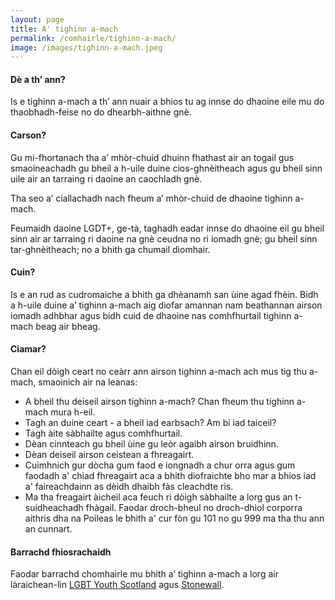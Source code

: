 ```yaml
---
layout: page
title: A' tighinn a-mach
permalink: /comhairle/tighinn-a-mach/
image: /images/tighinn-a-mach.jpeg
---
```


#### Dè a th’ ann?

Is e tighinn a-mach a th’ ann nuair a bhios tu ag innse do dhaoine eile mu do thaobhadh-feise no do dhearbh-aithne gnè.

#### Carson?

Gu mi-fhortanach tha a’ mhòr-chuid dhuinn fhathast air an togail gus smaoineachadh gu bheil a h-uile duine cios-ghnèitheach agus gu bheil sinn uile air an tarraing ri daoine an caochladh gnè.

Tha seo a’ ciallachadh nach fheum a’ mhòr-chuid de dhaoine tighinn a-mach.

Feumaidh daoine LGDT+, ge-tà, taghadh eadar innse do dhaoine eil gu bheil sinn air ar tarraing ri daoine na gnè ceudna no ri iomadh gnè; gu bheil sinn tar-ghnèitheach; no a bhith ga chumail dìomhair.

#### Cuin?

Is e an rud as cudromaiche a bhith ga dhèanamh san ùine agad fhèin. Bidh a h-uile duine a’ tighinn a-mach aig diofar amannan nam beathannan airson iomadh adhbhar agus bidh cuid de dhaoine nas comhfhurtail tighinn a-mach beag air bheag. 

#### Ciamar?

Chan eil dòigh ceart no ceàrr ann airson tighinn a-mach ach mus tig thu a-mach, smaoinich air na leanas:

* A bheil thu deiseil airson tighinn a-mach? Chan fheum thu tighinn a-mach mura h-eil.
* Tagh an duine ceart - a bheil iad earbsach? Am bi iad taiceil?
* Tagh àite sàbhailte agus comhfhurtail.
* Dèan cinnteach gu bheil ùine gu leòr agaibh airson bruidhinn.
* Dèan deiseil airson ceistean a fhreagairt.
* Cuimhnich gur dòcha gum faod e iongnadh a chur orra agus gum faodadh a' chiad fhreagairt aca a bhith diofraichte bho mar a bhios iad a' faireachdainn as dèidh dhaibh fàs cleachdte ris.
* Ma tha freagairt àicheil aca feuch ri dòigh sàbhailte a lorg gus an t-suidheachadh fhàgail. Faodar droch-bheul no droch-dhìol corporra aithris dha na Poileas le bhith a' cur fòn gu 101 no gu 999 ma tha thu ann an cunnart.

#### Barrachd fhiosrachaidh

Faodar barrachd chomhairle mu bhith a’ tighinn a-mach a lorg air làraichean-lìn [LGBT Youth Scotland](https://www.lgbtyouth.org.uk/groups-and-support/lgbt-advice-centre/coming-out/) agus [Stonewall](https://www.stonewall.org.uk/help-advice/coming-out-0).